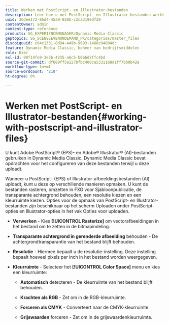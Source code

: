 ```yaml
---
title: Werken met PostScript- en Illustrator-bestanden
description: Leer hoe u met PostScript- en Illustrator-bestanden werkt.
uuid: 36dee172-8bd4-45a9-820b-c2ca319edf20
contentOwner: admin
content-type: reference
products: SG_EXPERIENCEMANAGER/Dynamic-Media-Classic
geptopics: SG_SCENESEVENONDEMAND_PK/categories/master_files
discoiquuid: c04c1331-8d94-449b-9693-1488c94084dc
feature: Dynamic Media Classic, beheer van bedrijfsmiddelen
role: User
exl-id: 08f14fe9-3e3b-4235-a6c5-b6b6d2ffc4bd
source-git-commit: df689ff5a127bfbc400ca5331168d1ff7bb0b42e
workflow-type: tm+mt
source-wordcount: '210'
ht-degree: 0%

---
```


# Werken met PostScript- en Illustrator-bestanden{#working-with-postscript-and-illustrator-files}

U kunt Adobe PostScript® (EPS)- en Adobe® Illustrator® (AI)-bestanden gebruiken in Dynamic Media Classic. Dynamic Media Classic bevat opdrachten voor het configureren van deze bestanden terwijl u deze uploadt.

Wanneer u PostScript- (EPS) of Illustrator-afbeeldingsbestanden (AI) uploadt, kunt u deze op verschillende manieren opmaken. U kunt de bestanden rasteren, omzetten in FXG voor Sjabloonpublicatie, de transparante achtergrond behouden, een resolutie kiezen en een kleurruimte kiezen. Opties voor de opmaak van PostScript- en Illustrator-bestanden zijn beschikbaar op het scherm Uploaden onder PostScript-opties en Illustrator-opties in het vak Opties voor uploaden.

* **Verwerken**  - Kies  **[!UICONTROL Rasterize]** om vectorafbeeldingen in het bestand om te zetten in de bitmapindeling.

* **Transparante achtergrond in gerenderde afbeelding**  behouden - De achtergrondtransparantie van het bestand blijft behouden.

* **Resolutie**  - Hiermee bepaalt u de resolutie-instelling. Deze instelling bepaalt hoeveel pixels per inch in het bestand worden weergegeven.

* **Kleurruimte**  - Selecteer het  **[!UICONTROL Color Space]** menu en kies een kleurruimte:

   * **Automatisch**  detecteren - De kleurruimte van het bestand blijft behouden.

   * **Krachten als RGB**  - Zet om in de RGB-kleurruimte.

   * **Forceren als CMYK**  - Converteert naar de CMYK-kleurruimte.

   * **Grijswaarden**  forceren - Zet om in de grijswaardenkleurruimte.
